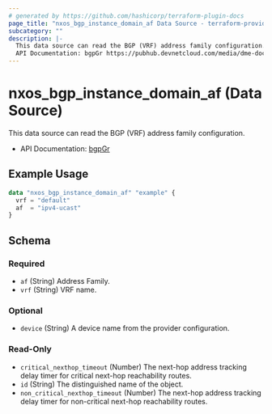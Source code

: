 ```yaml
---
# generated by https://github.com/hashicorp/terraform-plugin-docs
page_title: "nxos_bgp_instance_domain_af Data Source - terraform-provider-nxos"
subcategory: ""
description: |-
  This data source can read the BGP (VRF) address family configuration.
  API Documentation: bgpGr https://pubhub.devnetcloud.com/media/dme-docs-10-2-2/docs/Routing%20and%20Forwarding/bgp:DomAf/
---
```


# nxos_bgp_instance_domain_af (Data Source)

This data source can read the BGP (VRF) address family configuration.

- API Documentation: [bgpGr](https://pubhub.devnetcloud.com/media/dme-docs-10-2-2/docs/Routing%20and%20Forwarding/bgp:DomAf/)

## Example Usage

```terraform
data "nxos_bgp_instance_domain_af" "example" {
  vrf = "default"
  af  = "ipv4-ucast"
}
```

<!-- schema generated by tfplugindocs -->
## Schema

### Required

- `af` (String) Address Family.
- `vrf` (String) VRF name.

### Optional

- `device` (String) A device name from the provider configuration.

### Read-Only

- `critical_nexthop_timeout` (Number) The next-hop address tracking delay timer for critical next-hop reachability routes.
- `id` (String) The distinguished name of the object.
- `non_critical_nexthop_timeout` (Number) The next-hop address tracking delay timer for non-critical next-hop reachability routes.


